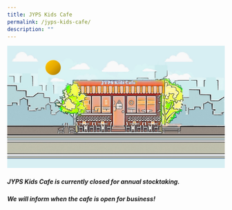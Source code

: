 ```yaml
---
title: JYPS Kids Cafe
permalink: /jyps-kids-cafe/
description: ""
---
```

![](/images/cafe%20front%20view.jpeg)

##### JYPS Kids Cafe is currently closed for annual  stocktaking. <br>
#####  We will inform when the cafe is open for business!